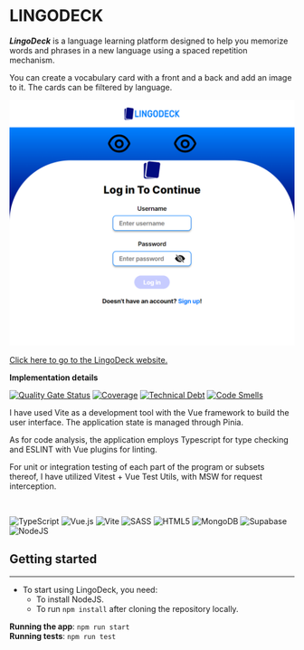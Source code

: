 # **LINGODECK**

**_LingoDeck_** is a language learning platform designed to help you memorize words and phrases in a new language using a spaced repetition mechanism.

You can create a vocabulary card with a front and a back and add an image to it. The cards can be filtered by language.

<img src="images/lingodeck.png">

[Click here to go to the LingoDeck website.](https://lingodeckfront.netlify.app/)

**Implementation details**

[![Quality Gate Status](https://sonarcloud.io/api/project_badges/measure?project=AlexanderTheWise_lingodeck-front&metric=alert_status)](https://sonarcloud.io/summary/new_code?id=AlexanderTheWise_lingodeck-front)
[![Coverage](https://sonarcloud.io/api/project_badges/measure?project=AlexanderTheWise_lingodeck-front&metric=coverage)](https://sonarcloud.io/summary/new_code?id=AlexanderTheWise_lingodeck-front)
[![Technical Debt](https://sonarcloud.io/api/project_badges/measure?project=AlexanderTheWise_lingodeck-front&metric=sqale_index)](https://sonarcloud.io/summary/new_code?id=AlexanderTheWise_lingodeck-front)
[![Code Smells](https://sonarcloud.io/api/project_badges/measure?project=AlexanderTheWise_lingodeck-front&metric=code_smells)](https://sonarcloud.io/summary/new_code?id=AlexanderTheWise_lingodeck-front)

I have used Vite as a development tool with the Vue framework to build the user interface. The application state is managed through Pinia.

As for code analysis, the application employs Typescript for type checking and ESLINT with Vue plugins for linting.

For unit or integration testing of each part of the program or subsets thereof, I have utilized Vitest + Vue Test Utils, with MSW for request interception.

<br>

![TypeScript](https://img.shields.io/badge/typescript-%23007ACC.svg?style=for-the-badge&logo=typescript&logoColor=white)
![Vue.js](https://img.shields.io/badge/vuejs-%2335495e.svg?style=for-the-badge&logo=vuedotjs&logoColor=%234FC08D)
![Vite](https://img.shields.io/badge/vite-%23646CFF.svg?style=for-the-badge&logo=vite&logoColor=white)
![SASS](https://img.shields.io/badge/SASS-hotpink.svg?style=for-the-badge&logo=SASS&logoColor=white)
![HTML5](https://img.shields.io/badge/html5-%23E34F26.svg?style=for-the-badge&logo=html5&logoColor=white)
![MongoDB](https://img.shields.io/badge/MongoDB-%234ea94b.svg?style=for-the-badge&logo=mongodb&logoColor=white)
![Supabase](https://img.shields.io/badge/Supabase-3ECF8E?style=for-the-badge&logo=supabase&logoColor=white)
![NodeJS](https://img.shields.io/badge/node.js-6DA55F?style=for-the-badge&logo=node.js&logoColor=white)

## **Getting started**

---

- To start using LingoDeck, you need:
  - To install NodeJS.
  - To run `npm install` after cloning the repository locally.

**Running the app**: `npm run start`
<br>
**Running tests**: `npm run test`
